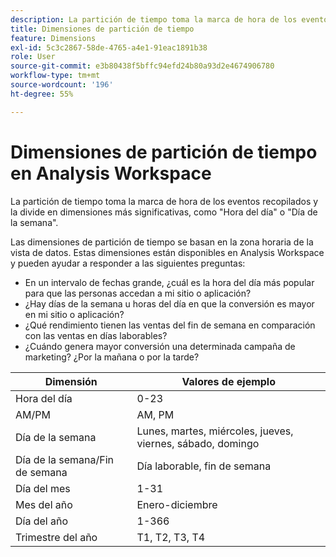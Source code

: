 ```yaml
---
description: La partición de tiempo toma la marca de hora de los eventos recopilados y la divide en dimensiones más significativas, como "Hora del día" o "Día de la semana".
title: Dimensiones de partición de tiempo
feature: Dimensions
exl-id: 5c3c2867-58de-4765-a4e1-91eac1891b38
role: User
source-git-commit: e3b80438f5bffc94efd24b80a93d2e4674906780
workflow-type: tm+mt
source-wordcount: '196'
ht-degree: 55%

---
```


# Dimensiones de partición de tiempo en Analysis Workspace

La partición de tiempo toma la marca de hora de los eventos recopilados y la divide en dimensiones más significativas, como &quot;Hora del día&quot; o &quot;Día de la semana&quot;.

Las dimensiones de partición de tiempo se basan en la zona horaria de la vista de datos. Estas dimensiones están disponibles en Analysis Workspace y pueden ayudar a responder a las siguientes preguntas:

* En un intervalo de fechas grande, ¿cuál es la hora del día más popular para que las personas accedan a mi sitio o aplicación?
* ¿Hay días de la semana u horas del día en que la conversión es mayor en mi sitio o aplicación?
* ¿Qué rendimiento tienen las ventas del fin de semana en comparación con las ventas en días laborables?
* ¿Cuándo genera mayor conversión una determinada campaña de marketing? ¿Por la mañana o por la tarde?

| Dimensión | Valores de ejemplo |
|--- |--- |
| Hora del día | 0-23 |
| AM/PM | AM, PM |
| Día de la semana | Lunes, martes, miércoles, jueves, viernes, sábado, domingo |
| Día de la semana/Fin de semana | Día laborable, fin de semana |
| Día del mes | 1-31 |
| Mes del año | Enero-diciembre |
| Día del año | 1-366 |
| Trimestre del año | T1, T2, T3, T4 |
